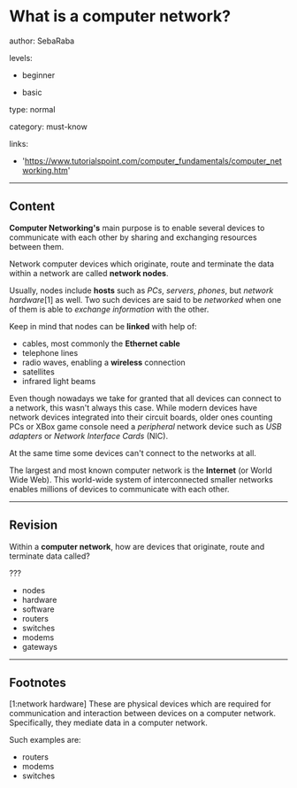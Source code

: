 # What is a computer network?
author: SebaRaba

levels:

  - beginner

  - basic

type: normal

category: must-know

links:

  - 'https://www.tutorialspoint.com/computer_fundamentals/computer_networking.htm'

---
## Content

**Computer Networking's** main purpose is to enable several devices to communicate with each other by sharing and exchanging resources between them.

Network computer devices which originate, route and terminate the data within a network are called **network nodes**.

Usually, nodes include **hosts** such as *PCs*, *servers*, *phones*, but *network hardware*[1] as well. Two such devices are said to be *networked* when one of them is able to *exchange information* with the other.

Keep in mind that nodes can be **linked** with help of:
- cables, most commonly the **Ethernet cable**
- telephone lines
- radio waves, enabling a **wireless** connection
- satellites
- infrared light beams    

Even though nowadays we take for granted that all devices can connect to a network, this wasn't always this case.
While modern devices have network devices integrated into their circuit boards, older ones counting PCs or XBox game console need a *peripheral* network device such as *USB adapters* or *Network Interface Cards* (NIC).

At the same time some devices can't connect to the networks at all.

The largest and most known computer network is the **Internet** (or World Wide Web). This world-wide system of interconnected smaller networks enables millions of devices to communicate with each other.

---
## Revision

Within a **computer network**, how are devices that originate, route and terminate data called?

???

* nodes
* hardware
* software
* routers
* switches
* modems
* gateways

---
## Footnotes

[1:network hardware]
These are physical devices which are required for communication and interaction between devices on a computer network. Specifically, they mediate data in a computer network.

Such examples are:
- routers
- modems
- switches
